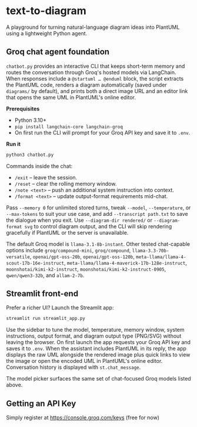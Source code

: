 # text-to-diagram

A playground for turning natural-language diagram ideas into PlantUML using a lightweight Python agent.

## Groq chat agent foundation

`chatbot.py` provides an interactive CLI that keeps short-term memory and routes the conversation through Groq's hosted models via LangChain. When responses include a `@startuml … @enduml` block, the script extracts the PlantUML code, renders a diagram automatically (saved under `diagrams/` by default), and prints both a direct image URL and an editor link that opens the same UML in PlantUML's online editor.

**Prerequisites**
- Python 3.10+
- `pip install langchain-core langchain-groq`
- On first run the CLI will prompt for your Groq API key and save it to `.env`.

**Run it**
```bash
python3 chatbot.py
```
Commands inside the chat:
- `/exit` – leave the session.
- `/reset` – clear the rolling memory window.
- `/note <text>` – push an additional system instruction into context.
- `/format <text>` – update output-format requirements mid-chat.

Pass `--memory 0` for unlimited stored turns, tweak `--model`, `--temperature`, or `--max-tokens` to suit your use case, and add `--transcript path.txt` to save the dialogue when you exit. Use `--diagram-dir rendered/` or `--diagram-format svg` to control diagram output, and the CLI will skip rendering gracefully if PlantUML or the server is unavailable.

The default Groq model is `llama-3.1-8b-instant`. Other tested chat-capable options include `groq/compound-mini`, `groq/compound`, `llama-3.3-70b-versatile`, `openai/gpt-oss-20b`, `openai/gpt-oss-120b`, `meta-llama/llama-4-scout-17b-16e-instruct`, `meta-llama/llama-4-maverick-17b-128e-instruct`, `moonshotai/kimi-k2-instruct`, `moonshotai/kimi-k2-instruct-0905`, `qwen/qwen3-32b`, and `allam-2-7b`.

## Streamlit front-end

Prefer a richer UI? Launch the Streamlit app:
```bash
streamlit run streamlit_app.py
```
Use the sidebar to tune the model, temperature, memory window, system instructions, output format, and diagram output type (PNG/SVG) without leaving the browser. On first launch the app requests your Groq API key and saves it to `.env`. When the assistant includes PlantUML in its reply, the app displays the raw UML alongside the rendered image plus quick links to view the image or open the encoded UML in PlantUML's online editor. Conversation history is displayed with `st.chat_message`.

The model picker surfaces the same set of chat-focused Groq models listed above.


## Getting an API Key

Simply register at https://console.groq.com/keys (free for now)
